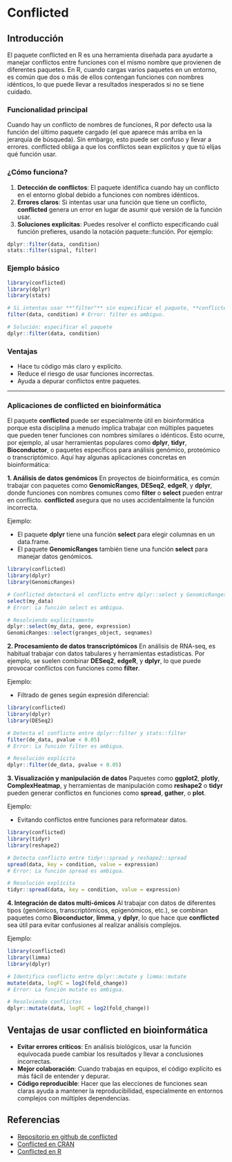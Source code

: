 # Conflicted
## Introducción
El paquete conflicted en R es una herramienta diseñada para ayudarte a manejar conflictos entre funciones con el mismo nombre que provienen de diferentes paquetes. En R, cuando cargas varios paquetes en un entorno, es común que dos o más de ellos contengan funciones con nombres idénticos, lo que puede llevar a resultados inesperados si no se tiene cuidado.

### Funcionalidad principal

Cuando hay un conflicto de nombres de funciones, R por defecto usa la función del último paquete cargado (el que aparece más arriba en la jerarquía de búsqueda). Sin embargo, esto puede ser confuso y llevar a errores. conflicted obliga a que los conflictos sean explícitos y que tú elijas qué función usar.

### ¿Cómo funciona?

1. **Detección de conflictos**: El paquete identifica cuando hay un conflicto en el entorno global debido a funciones con nombres idénticos.
2. **Errores claros**: Si intentas usar una función que tiene un conflicto, **conflicted** genera un error en lugar de asumir qué versión de la función usar.
3. **Soluciones explícitas**: Puedes resolver el conflicto especificando cuál función prefieres, usando la notación paquete::función. Por ejemplo:

```R
dplyr::filter(data, condition)
stats::filter(signal, filter)
````

### Ejemplo básico

```R
library(conflicted)
library(dplyr)
library(stats)

# Si intentas usar **"filter"** sin especificar el paquete, **conflicted** mostrará un error
filter(data, condition) # Error: filter es ambiguo.

# Solución: especificar el paquete
dplyr::filter(data, condition)
```

### Ventajas
- Hace tu código más claro y explícito.
- Reduce el riesgo de usar funciones incorrectas.
- Ayuda a depurar conflictos entre paquetes.

---

### Aplicaciones de conflicted en bioinformática

El paquete **conflicted** puede ser especialmente útil en bioinformática porque esta disciplina a menudo implica trabajar con múltiples paquetes que pueden tener funciones con nombres similares o idénticos. Esto ocurre, por ejemplo, al usar herramientas populares como **dplyr**, **tidyr**, **Bioconductor**, o paquetes específicos para análisis genómico, proteómico o transcriptómico. Aquí hay algunas aplicaciones concretas en bioinformática:

**1. Análisis de datos genómicos**
En proyectos de bioinformática, es común trabajar con paquetes como **GenomicRanges**, **DESeq2**, **edgeR**, y **dplyr**, donde funciones con nombres comunes como **filter** o **select** pueden entrar en conflicto. **conflicted** asegura que no uses accidentalmente la función incorrecta.

Ejemplo:
- El paquete **dplyr** tiene una función **select** para elegir columnas en un data.frame.
- El paquete **GenomicRanges** también tiene una función **select** para manejar datos genómicos.

```R
library(conflicted)
library(dplyr)
library(GenomicRanges)

# Conflicted detectará el conflicto entre dplyr::select y GenomicRanges::select
select(my_data) 
# Error: La función select es ambigua.

# Resolviendo explícitamente
dplyr::select(my_data, gene, expression)
GenomicRanges::select(granges_object, seqnames)
```

**2. Procesamiento de datos transcriptómicos**
En análisis de RNA-seq, es habitual trabajar con datos tabulares y herramientas estadísticas. Por ejemplo, se suelen combinar **DESeq2**, **edgeR**, y **dplyr**, lo que puede provocar conflictos con funciones como **filter**.

Ejemplo:
- Filtrado de genes según expresión diferencial:

```R
library(conflicted)
library(dplyr)
library(DESeq2)

# Detecta el conflicto entre dplyr::filter y stats::filter
filter(de_data, pvalue < 0.05)
# Error: La función filter es ambigua.

# Resolución explícita
dplyr::filter(de_data, pvalue < 0.05)
```

**3. Visualización y manipulación de datos**
Paquetes como **ggplot2**, **plotly**, **ComplexHeatmap**, y herramientas de manipulación como **reshape2** o **tidyr** pueden generar conflictos en funciones como **spread**, **gather**, o **plot**.

Ejemplo:
- Evitando conflictos entre funciones para reformatear datos.

```R
library(conflicted)
library(tidyr)
library(reshape2)

# Detecta conflicto entre tidyr::spread y reshape2::spread
spread(data, key = condition, value = expression)
# Error: La función spread es ambigua.

# Resolución explícita
tidyr::spread(data, key = condition, value = expression)
```

**4. Integración de datos multi-ómicos**
Al trabajar con datos de diferentes tipos (genómicos, transcriptómicos, epigenómicos, etc.), se combinan paquetes como **Bioconductor**, **limma**, y **dplyr**, lo que hace que **conflicted** sea útil para evitar confusiones al realizar análisis complejos.

Ejemplo:

```R
library(conflicted)
library(limma)
library(dplyr)

# Identifica conflicto entre dplyr::mutate y limma::mutate
mutate(data, logFC = log2(fold_change))
# Error: La función mutate es ambigua.

# Resolviendo conflictos
dplyr::mutate(data, logFC = log2(fold_change))
```

## Ventajas de usar conflicted en bioinformática
- **Evitar errores críticos**: En análisis biológicos, usar la función equivocada puede cambiar los resultados y llevar a conclusiones incorrectas.
- **Mejor colaboración**: Cuando trabajas en equipos, el código explícito es más fácil de entender y depurar.
- **Código reproducible**: Hacer que las elecciones de funciones sean claras ayuda a mantener la reproducibilidad, especialmente en entornos complejos con múltiples dependencias.

## Referencias
- [Repositorio en github de conflicted](https://github.com/r-lib/conflicted/tree/main)
- [Conflicted en CRAN](https://cran.r-project.org/web/packages/conflicted/conflicted.pdf)
- [Conflicted en R](https://conflicted.r-lib.org/)
